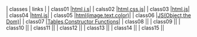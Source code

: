 | classes   | links    |
| class01   |[html,j.s](class01)|
| calss02   |[html,css,js](class02)|
| class03   |[html.js](class03)|
| class04   |[html.js](class04)|
| class05   |[html(image.text.color)](class05)|
| class06   |[JS(Object,the Dom)](class06)|
| class07   |[Tables,Constructor Functions](class07)|
| class08   |[](class08)|
| class09   |[](class09)|
| class10   |[](class10)|
| class11   |[](class11)|
| class12   |[](class12)|
| class13   |[](class13)|
| class14   |[](class14)|
| class15   |[](class15)|
